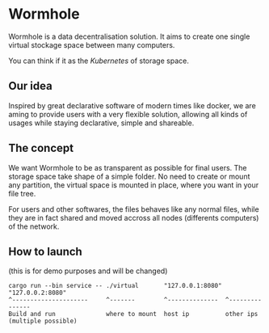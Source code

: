# Wormhole
Wormhole is a data decentralisation solution. It aims to create one single virtual stockage space between many computers.

You can think if it as the *Kubernetes* of storage space.

## Our idea
Inspired by great declarative software of modern times like docker, we are aming to provide users with a very flexible solution, allowing all kinds of usages while staying declarative, simple and shareable.

## The concept
We want Wormhole to be as transparent as possible for final users. The storage space take shape of a simple folder. No need to create or mount any partition, the virtual space is mounted in place, where you want in your file tree.

For users and other softwares, the files behaves like any normal files, while they are in fact shared and moved accross all nodes (differents computers) of the network.

## How to launch
(this is for demo purposes and will be changed)
```
cargo run --bin service -- ./virtual       "127.0.0.1:8080" "127.0.0.2:8080"
^---------------------     ^-------        ^--------------  ^---------------
Build and run              where to mount  host ip          other ips (multiple possible)
```
